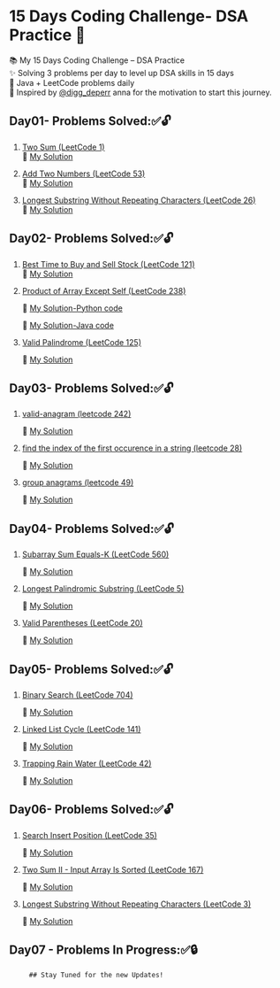 # 15 Days Coding Challenge- DSA Practice 🚀

📚 My 15 Days Coding Challenge – DSA Practice  
✨ Solving 3 problems per day to level up DSA skills in 15 days  
📌 Java + LeetCode problems daily  
🙏 Inspired by [@digg_deperr](https://github.com/diggdeeper) anna for the motivation to start this journey.


## Day01- Problems Solved:✅🔓 

1. [Two Sum (LeetCode 1)](https://leetcode.com/problems/two-sum/)  
   🔗 [My Solution](https://github.com/GayathriPrasanna/15-Days-DSA-Challenge/blob/2b5b89f0328f888634ffaa4b8b9d59da01676216/1-two-sum/two-sum.java)

2. [Add Two Numbers (LeetCode 53)](https://leetcode.com/problems/add-two-numbers/)  
   🔗 [My Solution](https://github.com/GayathriPrasanna/15-Days-DSA-Challenge/tree/8dfde14eea9de0a5e299857327b69fdd135e1ef3/26-remove-duplicates-from-sorted-array)

3. [Longest Substring Without Repeating Characters (LeetCode 26)](https://leetcode.com/problems/longest-substring-without-repeating-characters/)  
   🔗 [My Solution](https://github.com/GayathriPrasanna/15-Days-DSA-Challenge/tree/ab1f77570cc65cf6e798e0294dbdeec7a75eda05/53-maximum-subarray)


## Day02- Problems Solved:✅🔓

   1. [Best Time to Buy and Sell Stock (LeetCode 121)](https://leetcode.com/problems/best-time-to-buy-and-sell-stock/)  
   🔗 [My Solution](https://github.com/GayathriPrasanna/15-Days-DSA-Challenge/blob/a33a116d2e4ea6808839b1040020698b9a91af8e/121-best-time-to-buy-and-sell-stock/best-time-to-buy-and-sell-stock.java)

2. [Product of Array Except Self (LeetCode 238)](https://leetcode.com/problems/product-of-array-except-self/)  

   🔗 [My Solution-Python code](https://github.com/GayathriPrasanna/15-Days-DSA-Challenge/blob/9c25894f842ea4cded53fee128e4ae8cb306be99/238-product-of-array-except-self/product-of-array-except-self.py)

   🔗 [My Solution-Java code](https://github.com/GayathriPrasanna/15-Days-DSA-Challenge/blob/9c25894f842ea4cded53fee128e4ae8cb306be99/238-product-of-array-except-self/product-of-array-except-self.java)

3. [Valid Palindrome (LeetCode 125)](https://leetcode.com/problems/valid-palindrome/) 

   🔗 [My Solution](https://github.com/GayathriPrasanna/15-Days-DSA-Challenge/blob/9c25894f842ea4cded53fee128e4ae8cb306be99/125-valid-palindrome/valid-palindrome.java)


## Day03- Problems Solved:✅🔓

1. [valid-anagram (leetcode 242)](https://leetcode.com/problems/valid-anagram/description/)

   🔗 [My Solution](https://github.com/GayathriPrasanna/15-Days-DSA-Challenge/blob/7701b282ce7b81506aca9f9e112d40b314fb9b9f/242-valid-anagram/valid-anagram.java)

2. [find the index of the first occurence in a string (leetcode 28)](https://leetcode.com/problems/find-the-index-of-the-first-occurrence-in-a-string/)
   
   🔗 [My Solution](https://github.com/GayathriPrasanna/15-Days-DSA-Challenge/blob/7701b282ce7b81506aca9f9e112d40b314fb9b9f/28-find-the-index-of-the-first-occurrence-in-a-string/find-the-index-of-the-first-occurrence-in-a-string.java)
3. [group anagrams (leetcode 49) ](https://leetcode.com/problems/group-anagrams/)
     
   🔗 [My Solution](https://github.com/GayathriPrasanna/15-Days-DSA-Challenge/blob/7701b282ce7b81506aca9f9e112d40b314fb9b9f/49-group-anagrams/group-anagrams.java)


## Day04- Problems Solved:✅🔓

1. [ Subarray Sum Equals-K (LeetCode 560)]( https://leetcode.com/problems/subarray-sum-equals-k/)

   🔗 [My Solution](https://github.com/GayathriPrasanna/15-Days-DSA-Challenge/blob/810d5bcd639f904d78493c4507e234e5872b9d1b/560-subarray-sum-equals-k/subarray-sum-equals-k.java)
   
2. [Longest Palindromic Substring (LeetCode 5)](om/problems/longest-palindromic-substring/)
   
   🔗 [My Solution](https://github.com/GayathriPrasanna/15-Days-DSA-Challenge/blob/810d5bcd639f904d78493c4507e234e5872b9d1b/5-longest-palindromic-substring/longest-palindromic-substring.java)
   
3. [Valid Parentheses (LeetCode 20)](https://leetcode.com/problems/valid-parentheses/)
     
   🔗 [My Solution](https://github.com/GayathriPrasanna/15-Days-DSA-Challenge/tree/810d5bcd639f904d78493c4507e234e5872b9d1b/20-valid-parentheses)


## Day05- Problems Solved:✅🔓

1. [Binary Search (LeetCode 704)](https://leetcode.com/problems/binary-search/)

   🔗 [My Solution](https://github.com/GayathriPrasanna/15-Days-DSA-Challenge/blob/3f80af53104679eb12afa7f2d9c483d78881608c/792-binary-search/binary-search.java)
   
2. [Linked List Cycle (LeetCode 141)](https://leetcode.com/problems/linked-list-cycle/)
   
   🔗 [My Solution](https://github.com/GayathriPrasanna/15-Days-DSA-Challenge/tree/3f80af53104679eb12afa7f2d9c483d78881608c/141-linked-list-cycle)
   
3. [Trapping Rain Water (LeetCode 42)](https://leetcode.com/problems/trapping-rain-water/description/)
     
   🔗 [My Solution](https://github.com/GayathriPrasanna/15-Days-DSA-Challenge/blob/3f80af53104679eb12afa7f2d9c483d78881608c/42-trapping-rain-water/trapping-rain-water.java)


## Day06- Problems Solved:✅🔓

1. [Search Insert Position (LeetCode 35)](https://leetcode.com/problems/search-insert-position)

   🔗 [My Solution](https://github.com/GayathriPrasanna/15-Days-DSA-Challenge/blob/ce448bc66555f7fa3dc47f05b665a314b6996a03/35-search-insert-position/search-insert-position.java)
   
2. [Two Sum II - Input Array Is Sorted (LeetCode 167)](https://leetcode.com/problems/two-sum-ii-input-array-is-sorted)
   
   🔗 [My Solution](https://github.com/GayathriPrasanna/15-Days-DSA-Challenge/tree/ce448bc66555f7fa3dc47f05b665a314b6996a03/167-two-sum-ii-input-array-is-sorted)
   
3. [Longest Substring Without Repeating Characters (LeetCode 3)](https://leetcode.com/problems/longest-substring-without-repeating-characters)
     
   🔗 [My Solution](https://github.com/GayathriPrasanna/15-Days-DSA-Challenge/blob/ce448bc66555f7fa3dc47f05b665a314b6996a03/3-longest-substring-without-repeating-characters/longest-substring-without-repeating-characters.java)



## Day07 - Problems In Progress:✅🔒 
         ## Stay Tuned for the new Updates!

